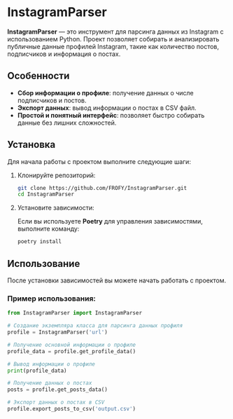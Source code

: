 # InstagramParser

**InstagramParser** — это инструмент для парсинга данных из Instagram с использованием Python. Проект позволяет собирать и анализировать публичные данные профилей Instagram, такие как количество постов, подписчиков и информация о постах.

## Особенности

- **Сбор информации о профиле**: получение данных о числе подписчиков и постов.
- **Экспорт данных**: вывод информации о постах в CSV файл.
- **Простой и понятный интерфейс**: позволяет быстро собирать данные без лишних сложностей.

## Установка

Для начала работы с проектом выполните следующие шаги:

1. Клонируйте репозиторий:

    ```bash
    git clone https://github.com/FROFY/InstagramParser.git
    cd InstagramParser
    ```

2. Установите зависимости:

    Если вы используете **Poetry** для управления зависимостями, выполните команду:

    ```bash
    poetry install
    ```

## Использование

После установки зависимостей вы можете начать работать с проектом.

### Пример использования:

```python
from InstagramParser import InstagramParser

# Создание экземпляра класса для парсинга данных профиля
profile = InstagramParser('url')

# Получение основной информации о профиле
profile_data = profile.get_profile_data()

# Вывод информации о профиле
print(profile_data)

# Получение данных о постах
posts = profile.get_posts_data()

# Экспорт данных о постах в CSV
profile.export_posts_to_csv('output.csv')
